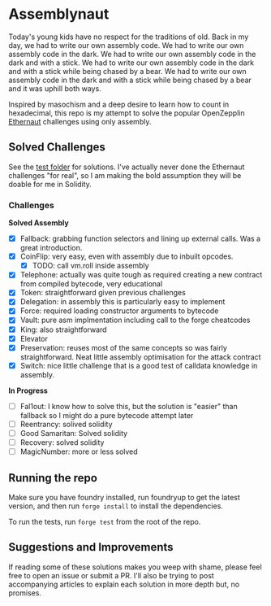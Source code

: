 # Assemblynaut

Today's young kids have no respect for the traditions of old. Back in my day, we had to write our own assembly code. We had to write our own assembly code in the dark. We had to write our own assembly code in the dark and with a stick. We had to write our own assembly code in the dark and with a stick while being chased by a bear. We had to write our own assembly code in the dark and with a stick while being chased by a bear and it was uphill both ways.

Inspired by masochism and a deep desire to learn how to count in hexadecimal, this repo is my attempt to solve the popular OpenZepplin [Ethernaut](https://ethernaut.openzeppelin.com/) challenges using only assembly.

## Solved Challenges

See the [test folder](./test) for solutions. I've actually never done the Ethernaut challenges "for real", so I am making the bold assumption they will be doable for me in Solidity.

### Challenges

**Solved Assembly**

- [x] Fallback: grabbing function selectors and lining up external calls. Was a great introduction.
- [x] CoinFlip: very easy, even with assembly due to inbuilt opcodes.
  - [x] TODO: call vm.roll inside assembly
- [x] Telephone: actually was quite tough as required creating a new contract from compiled bytecode, very educational
- [x] Token: straightforward given previous challenges
- [x] Delegation: in assembly this is particularly easy to implement
- [x] Force: required loading constructor arguments to bytecode
- [x] Vault: pure asm implmentation including call to the forge cheatcodes
- [x] King: also straightforward
- [x] Elevator
- [x] Preservation: reuses most of the same concepts so was fairly straightforward. Neat little assembly optimisation for the attack contract
- [x] Switch: nice little challenge that is a good test of calldata knowledge in assembly.

**In Progress**

- [ ] Fal1out: I know how to solve this, but the solution is "easier" than fallback so I might do a pure bytecode attempt later
- [ ] Reentrancy: solived solidity
- [ ] Good Samaritan: Solved solidity
- [ ] Recovery: solved solidity
- [ ] MagicNumber: more or less solved

## Running the repo

Make sure you have foundry installed, run foundryup to get the latest version, and then run `forge install` to install the dependencies.

To run the tests, run `forge test` from the root of the repo.

## Suggestions and Improvements

If reading some of these solutions makes you weep with shame, please feel free to open an issue or submit a PR. I'll also be trying to post accompanying articles to explain each solution in more depth but, no promises.
